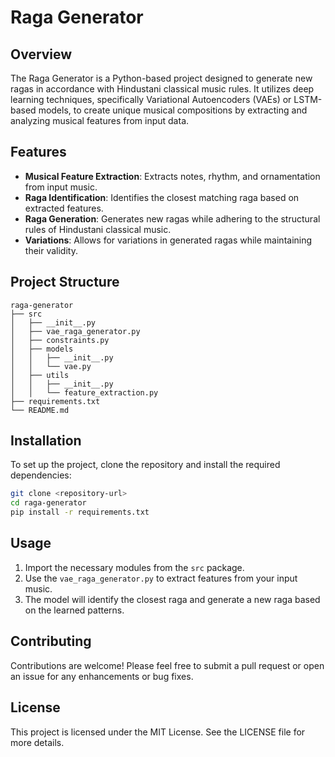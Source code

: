 # Raga Generator

## Overview
The Raga Generator is a Python-based project designed to generate new ragas in accordance with Hindustani classical music rules. It utilizes deep learning techniques, specifically Variational Autoencoders (VAEs) or LSTM-based models, to create unique musical compositions by extracting and analyzing musical features from input data.

## Features
- **Musical Feature Extraction**: Extracts notes, rhythm, and ornamentation from input music.
- **Raga Identification**: Identifies the closest matching raga based on extracted features.
- **Raga Generation**: Generates new ragas while adhering to the structural rules of Hindustani classical music.
- **Variations**: Allows for variations in generated ragas while maintaining their validity.

## Project Structure
```
raga-generator
├── src
│   ├── __init__.py
│   ├── vae_raga_generator.py
│   ├── constraints.py
│   ├── models
│   │   ├── __init__.py
│   │   └── vae.py
│   ├── utils
│   │   ├── __init__.py
│   │   └── feature_extraction.py
├── requirements.txt
└── README.md
```

## Installation
To set up the project, clone the repository and install the required dependencies:

```bash
git clone <repository-url>
cd raga-generator
pip install -r requirements.txt
```

## Usage
1. Import the necessary modules from the `src` package.
2. Use the `vae_raga_generator.py` to extract features from your input music.
3. The model will identify the closest raga and generate a new raga based on the learned patterns.

## Contributing
Contributions are welcome! Please feel free to submit a pull request or open an issue for any enhancements or bug fixes.

## License
This project is licensed under the MIT License. See the LICENSE file for more details.